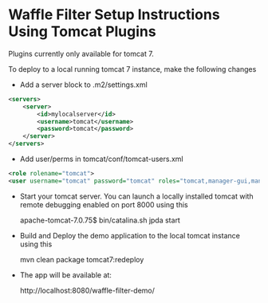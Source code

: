 Waffle Filter Setup Instructions Using Tomcat Plugins
=====================================================

Plugins currently only available for tomcat 7.

To deploy to a local running tomcat 7 instance, make the following changes

- Add a server block to .m2/settings.xml

``` xml
<servers>
    <server>
        <id>mylocalserver</id>
        <username>tomcat</username>
        <password>tomcat</password>
    </server>
</servers>
```

- Add user/perms in tomcat/conf/tomcat-users.xml

``` xml
<role rolename="tomcat">
<user username="tomcat" password="tomcat" roles="tomcat,manager-gui,manager-script,manager-jmx,manager-status" />
```

- Start your tomcat server. You can launch a locally installed tomcat with remote debugging enabled on port 8000 using this

    apache-tomcat-7.0.75$ bin/catalina.sh jpda start

- Build and Deploy the demo application to the local tomcat instance using this

    mvn clean package tomcat7:redeploy

- The app will be available at:

    http://localhost:8080/waffle-filter-demo/
